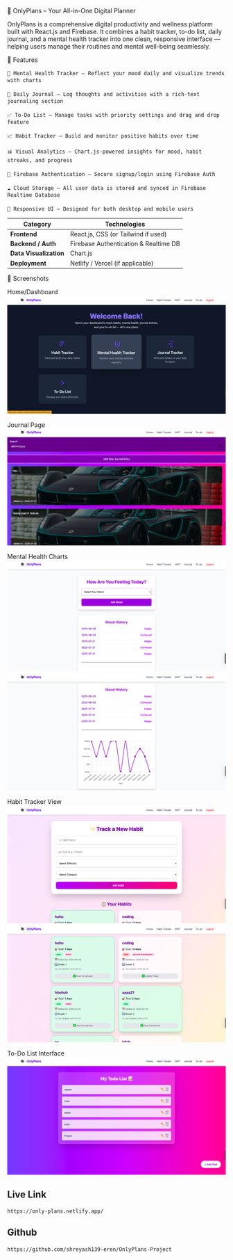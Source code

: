🧠 OnlyPlans – Your All-in-One Digital Planner

OnlyPlans is a comprehensive digital productivity and wellness platform built with React.js and Firebase. It combines a habit tracker, to-do list, daily journal, and a mental health tracker into one clean, responsive interface — helping users manage their routines and mental well-being seamlessly.

🚀 Features

    🧘 Mental Health Tracker – Reflect your mood daily and visualize trends with charts

    📓 Daily Journal – Log thoughts and activities with a rich-text journaling section

    ✅ To-Do List – Manage tasks with priority settings and drag and drop feature

    📈 Habit Tracker – Build and monitor positive habits over time

    📊 Visual Analytics – Chart.js-powered insights for mood, habit streaks, and progress

    🔐 Firebase Authentication – Secure signup/login using Firebase Auth

    ☁️ Cloud Storage – All user data is stored and synced in Firebase Realtime Database

    🎨 Responsive UI – Designed for both desktop and mobile users


| Category               | Technologies                          |
| ---------------------- | ------------------------------------- |
| **Frontend**           | React.js, CSS (or Tailwind if used)   |
| **Backend / Auth**     | Firebase Authentication & Realtime DB |
| **Data Visualization** | Chart.js                              |
| **Deployment**         | Netlify / Vercel (if applicable)      |


📸 Screenshots

Home/Dashboard
![Home](./src/assets/home.png)

Journal Page
![Daily Journal](./src/assets/dailyJ.png)

Mental Health Charts
![Mood Tracker](./src/assets/mood.png)
![Mood Tracker Visual Representation](./src/assets/graph.png)

Habit Tracker View
![Habit-Tracker](./src/assets/habit.png)
![Habit](./src/assets/habit1.png)

To-Do List Interface
![To-Do](./src/assets/todo.png)


## Live Link

    https://only-plans.netlify.app/

## Github
    
    https://github.com/shreyash139-eren/OnlyPlans-Project